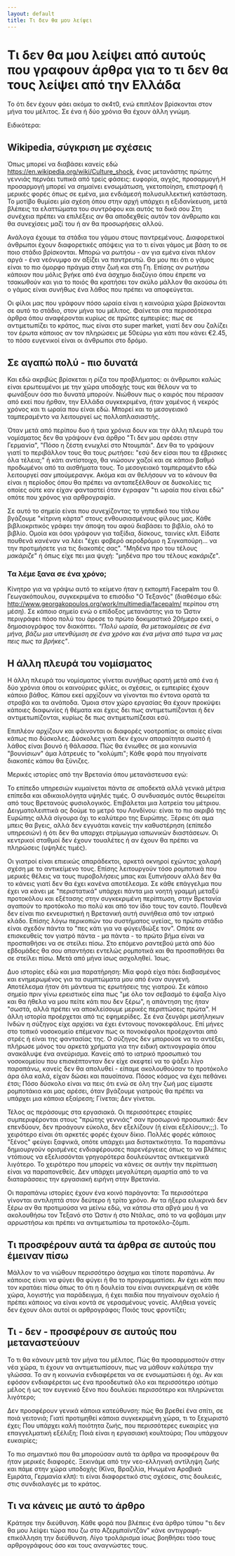```yaml
---
layout: default
title: Τι δεν θα μου λείψει
---
```


# Τι δεν θα μου λείψει από αυτούς που γραφουν άρθρα για το τι δεν θα τους λείψει από την Ελλάδα

Το ότι δεν έχουν φάει ακόμα το σκ4τ0, ενώ επιπλέον βρίσκονται στον μήνα του μέλιτος. Σε ένα ή δύο χρόνια θα έχουν άλλη γνώμη.

Ειδικότερα:

## Wikipedia, σύγκριση με σχέσεις

Όπως μπορεί να διαβάσει κανείς εδώ https://en.wikipedia.org/wiki/Culture_shock, ένας μετανάστης πρώτης γεννιάς περνάει τυπικά από τρείς φάσεις: ευφορία, αγχός, προσαρμογή.Η προσαρμογή μπορεί να σημαίνει ενσωμάτωση, γκετοποίηση, επιστροφή ή μερικές φορές όπως σε εμένα, μια ενδιάμεσή πολυσυλλεκτική κατάσταση. Το μοτίβο θυμίσει μία σχέση όπου στην αρχή υπάρχει η εξιδανίκευση, μετά βλέπεις τα ελαττώματα του συντρόφου και αυτός τα δικά σου  Στη συνέχεια πρέπει να επιλέξεις αν θα αποδεχθείς αυτόν τον άνθρωπο και θα συνεχίσεις μαζί του ή αν θα προσωρήσεις αλλού.

Ανάλογα έχουμε τα στάδια του γάμου στους παντρεμένους. Διαφορετικοί άνθρωποι έχουν διαφορετικές απόψεις για το τι είναι γάμος με βάση το σε ποιο στάδιο βρίσκονται. Μπορώ να ρωτήσω - αν για εμένα είναι πλέον αργά - ένα νεόνυμφο αν αξίζει να παντρευτώ. Θα μου πει ότι ο γάμος είναι το πιο όμορφο πράγμα στην ζωή και στη Γη. Επίσης αν ρωτήσω κάποιον που μόλις βγήκε από ένα άσχημο διαζύγιο όπου έπρεπε να τσακωθούν και για το ποιός θα κρατήσει τον σκύλο μάλλον θα ακούσω ότι ο γάμος είναι συνήθως ένα λάθος που πρέπει να αποφεύγεται.

Οι φίλοι μας που γράφουν πόσο ωραία είναι η καινούρια χώρα βρίσκονται σε αυτό το στάδιο, στον μήνα του μέλιτος. Φαίνεται στα περισσότερα άρθρα όπου αναφέρονται κυρίως σε πρώτες εμπειρίες: πως σε αντιμετωπίζει το κράτος, πως είναι στο super market, γιατί δεν σου ζαλίζει τον έρωτα κάποιος αν τον πληρώσεις με 50εύρω για κάτι που κάνει €2.45, το πόσο ευγενικοί είναι οι άνθρωποι στο δρόμο.

## Σε αγαπώ πολύ - πιο δυνατά

Και εδώ ακριβώς βρίσκεται η ρίζα του προβλήματος: οι άνθρωποι καλώς είναι ερωτευμένοι με την χώρα υποδοχής τους και θέλουν να το φωνάξουν όσο πιο δυνατά μπορούν. Νιώθουν πως ο καιρός που πέρασαν από εκεί που ήρθαν, την Ελλάδα συγκεκριμένα, ήταν χαμένος ή νεκρός χρόνος και τι ωραία που είναι εδώ. Μπορεί και το μεσογειακό ταμπεραμέντο να λειτουργεί ως πολλαπλασιαστής.

Όταν μετά από περίπου δυο ή τρια χρόνια δουν και την άλλη πλευρά του νομίσματος δεν θα γράψουν ένα άρθρο "Τι δεν μου αρέσει στην Γερμανία", "Πόσο η ζέστη ενωχλεί στο Ντουμπάι". Δεν θα το γράψουν γιατί το περιβάλλον τους θα τους ρωτήσει: "εσύ δεν είσαι που τα έβρισκες όλα τέλεια;" ή κάτι αντίστοιχο, θα νιώσουν χαζοί και σε κάποιο βαθμό προδωμένοι από τα αισθήματα τους. Το μεσογειακό ταμπεραμέντο εδώ λειτουργεί σαν μπούμερανγκ. Ακόμα και αν θελήσουν να το κάνουν θα είναι η περίοδος όπου θα πρέπει να ανταπεξέλθουν σε δυσκολίες τις οποίες ούτε καν είχαν φανταστεί όταν έγραφαν "τι ωραία που είναι εδώ" οπότε που χρόνος για αρθρογραφία.

Σε αυτό το σημείο είναι που συνεχίζοντας το γηπεδικό του τίτλου βγάζουμε "κίτρινη κάρτα" στους ενθουσιασμένους φίλους μας. Κάθε βιβλιοκριτικός γράφει την άποψη του αφού διαβάσει το βιβλίο, ολό το βιβλίο. Ομοία και όσοι γράφουν για ταξίδια, δίσκους, ταινίες κλπ. Είδατε πουθενά κανέναν να λέει "έχει φοβερό αεροδρόμιο η Σιγκαπούρη... να την προτιμήσετε για τις διακοπές σας". "Μηδένα προ του τέλους *μακάριζε*" ή όπως είχε πει μια ψυχή: "μηδένα προ του τέλους *κακάριζε*".

### Τα λέμε ξανα σε ένα χρόνο;

Κίνητρο για να γράψω αυτό το κείμενο ήταν η εκπομπή Facepalm του Θ. Γεωγακόπουλου, συγκεκριμένα το επισόδιο "Ο Τεξανός" (διαθέσιμο εδώ: http://www.georgakopoulos.org/work/multimedia/facepalm/ περίπου στη μέση). Σε κάποιο σημείο ενώ ο επίδοξος μετανάστης για το Ώστιν περιγράφει πόσο πολύ του άρεσε το πρώτο δοκιμαστικό 20ήμερο εκεί, ο δημοσιογράφος τον διακόπτει. *"Πολύ ωραία, θα μετακομίσεις σε ένα μήνα, βάζω μια υπενθύμιση σε ένα χρόνο και ένα μήνα από τωρα να μας πεις πως τα βρήκες"*.

## Η άλλη πλευρά του νομίσματος

Η άλλη πλευρά του νομίσματος γίνεται συνήθως ορατή μετά από ένα ή δύο χρόνια όπου οι καινούριες φιλίες, οι σχέσεις, οι εμπειρίες έχουν κάποιο βάθος. Κάπου εκεί αρχίζουν να γίνονται πιο έντονα ορατά τα στραβά και τα ανάποδα. Όμοια στον χώρο εργασίας θα έχουν προκύψει κάποιες διαφωνίες ή θέματα και έχεις δει πως αντιμετωπίζονται ή δεν αντιμετωπίζονται, κυρίως δε πως αντιμετωπίζεσαι εσύ.

Επιπλέον αρχίζουν και φάινονται οι διαφορές νοοτροπίας οι οποίες είναι κάπως πιο δύσκολες. Δύσκολες γιατι δεν έχουν απαραίτητα σωστό ή λάθος είναι βουνό ή θάλασσα. Πώς θα ένιωθες σε μια κοινωνία "βουνίσιων" άμα λάτρευές το "κολύμπι"; Κάθε φορά που πηγαίνατε διακοπές κάπου θα ξύνιζες.

Μερικές ιστορίες από την Βρετανία όπου μετανάστευσα εγώ:

Το επίπεδο υπηρεσιών κυμαίνεται πάντα σε αποδεκτά αλλά γενικά μέτρια επίπεδα και αδικαιολόγητα υψηλές τιμές. Ο συνδυασμός αυτός θεωρείται από τους Βρετανούς φυσιολογικός. Επιβάλεται μια λατρεία του μέτριου. Δειγματολειπτικά ας δούμε το μετρό του Λονδίνου: είναι το πιο ακριβό της Ευρώπης αλλά σίγουρα όχι το καλύτερο της Ευρώπης. Ξέρεις ότι αμα μπεις θα βγεις, αλλά δεν εγγυάται κανείς την καθυστέρηση (επίπεδο υπηρεσιών) ή ότι δεν θα υπαρχει στρίμωγμα ιαπωνικών διαστάσεων. Οι κεντρικοί σταθμοί δεν έχουν τουαλέτες ή αν έχουν θα πρέπει να πληρώσεις (υψηλές τιμές).

Οι γιατροί είναι επιεικώς απαράδεκτοι, αρκετά οκνηροί εχώντας χαλαρή σχέση με το αντικείμενο τους. Επίσης λειτουργούν τόσο ρομποτικά που μερικές θέλεις να τους πυροβολήσεις μπας και ξυπνήσουν αλλά δεν θα το κάνεις γιατί δεν θα έχει κανένα αποτέλεσμα. Σε κάθε επάγγελμα που έχει να κάνει με "περιστατικά" υπάρχει πάντα μια νοητή γραμμή μεταξύ προτοκόλου και εξέτασης στην συγκεκριμένη περίπτωση, στην Βρετανία αγαπούν το προτόκολο πιο πολύ και από τον ίδιο τους τον εαυτό. Πουθενά δεν είναι πιο εκνευριστική η Βρετανική αυτή συνήθεια από τον ιατρικό κλάδο. Επίσης λόγω περικοπών του συστήματος υγείας, το πρώτο στάδιο είναι σχεδόν πάντα το "πες κάτι για να φύγει/διώξε τον". Οπότε αν επισκευθείς τον γιατρό πάντα - μα πάντα - το πρώτο βήμα είναι να προσπαθήσει να σε στείλει πίσω. Στο επόμενο ραντεβού μετά από δύο εβδομάδες θα σου απαντήσει εντελώς ρομποτικά και θα προσπαθήσει θα σε στείλει πίσω. Μετά από μήνα ίσως ασχοληθεί. Ίσως.

Δυο ιστορίες εδώ και μια παρατήρηση: Μία φορά είχα πάει διαβασμένος και ενημερωμένος για τα συμπτώματα μου από έναν συγγενή. Αποτέλεσμα ήταν ότι μάντευα τις ερωτήσεις της γιατρού. Σε κάποιο σημείο πριν γίνω ερειστικός είπα πως "με όλο τον σεβασμό το έψαξα λίγο και θα ήθελα να μου πείτε κάτι που δεν ξέρω", η απάντηση της ήταν "σωστά, αλλά πρέπει να αποκλείσουμε μερικές περιπτώσεις πρώτα". Η άλλη ιστορία προέρχεται από τις εφημερίδες. Σε ένα ζευγάρι μεσήληκων Ινδών η σύζηγος είχε αρχίσει να έχει έντονους πονοκεφάλους. Επί μήνες στο τοπικό νοσοκομείο επέμεναν πως οι πονοκέφαλοι προέρχονται από στρές ή είναι της φαντασίας της. Ο σύζηγος δεν μπορούσε να το αντέξει, πλήρωσε μόνος του αρκετά χρήματα για την ειδική ακτινογραφία όπου ανακάλυψε ένα ανεύρισμα. Κανείς από το ιατρικό προσωπικό του νοσοκομείου που επισκέπτονταν δεν είχε σκεφτεί να το ψάξει λίγο παραπάνω, κανείς δεν θα απολυθεί - είπαμε ακολουθούσαν το προτόκολο άρα όλα καλά, είχαν δώσει και παυσίπονα. Πόσος κόσμος να έχει πεθάνει έτσι; Πόσο δύσκολο είναι να πεις ότι ενώ σε όλη την ζωή μας είμαστε ρομποτάκια και μας αρέσει, όταν βγάζουμε γιατρούς θα πρέπει να υπάρχει μια κάποια εξαίρεση; Γίνεται; Δεν γίνεται.

Τέλος ας περάσουμς στα εργασιακά. Οι περισσότερες εταιρίες συμπεριφέρονται στους "πρώτης γεννιάς" σαν προσωρινό προσωπικό: δεν επενδύουν, δεν προάγουν εύκολα, δεν εξελίζουν (ή είναι εξελίσουν;;;). Το χειρότερο είναι ότι αρκετές φορές έχουν δίκιο. Πολλές φορές κάποιος "ξένος" φεύγει ξαφνικά, οπότε υπάρχει μια διστακτικότητα. Τα παραπάνω δημιουργούν ορισμένες ενδιαφέρουσες παρενέργειες όπως το να βλέπεις ντόπιους να εξελισσόνται γρηγορότερα δουλεύωντας αντικειμενικά λιγότερο. Το χειρότερο που μπορείς να κάνεις σε αυτήν την περίπτωση είναι να παραπονεθείς. Δεν υπάρχει μεγαλύτερη αμαρτία από το να διαταράσσεις την εργασιακή ειρήνη στην Βρετανία.

Οι παραπάνω ιστορίες έχουν ένα κοινό παράγοντα: Τα περισσότερα γίνονται αντιληπτά στον δεύτερο ή τρίτο χρόνο. Αν τα ήξερα ειλικρινά δεν ξέρω αν θα προτιμούσα να μείνω εδώ, να κάτσω στα αβγά μου ή να ακολουθήσω τον Τεξανό στο Ώστιν ή στο Ντάλας, από το να φοβάμαι μην αρρωστήσω και πρέπει να αντιμετωπίσω τα προτοκόλο-ζόμπι.

## Τι προσφέρουν αυτά τα άρθρα σε αυτούς που έμειναν πίσω

Μάλλον το να νιώθουν περισσότερο άσχημα και τίποτε παραπάνω. Αν κάποιος είναι να φύγει θα φύγει ή θα το προγραμματίσει. Αν έχει κάτι που τον κρατάει πίσω όπως το ότι η δουλεία του είναι συγκεκριμένη σε κάθε χώρα, λογιστής για παράδειγμα, ή έχει παιδία που πηγαίνουν σχολείο ή πρέπει κάποιος να είναι κοντά σε γερασμένους γονείς. Αλήθεια γονείς δεν έχουν όλοι αυτοί οι αρθρογράφοι; Ποιός τους φροντίζει;

## Τι - δεν - προσφέρουν σε αυτούς που μεταναστεύουν

Το τι θα κάνουν μετά τον μήνα του μέλιτος. Πώς θα προσαρμοστούν στην νέα χώρα, τι έχουν να αντιμετωπίσουν, πως να μάθουν καλύτερα την γλώσσα. Το αν η κοινωνία ενδιαφέρεται να σε ενσωματώσει ή όχι. Αν και εφόσον ενδιαφέρεται ως ένα προοδευτικά όλο και περισσότερο ισότιμο μέλος ή ως τον ευγενικό ξένο που δουλεύει περισσότερο και πληρώνεται λιγότερο;

Δεν προσφέρουν γενικά κάποια κατεύθυνση: πώς θα βρεθεί ένα σπίτι, σε ποιά γειτονιά; Γιατί προτιμηθεί κάποια συγκεκριμένη χώρα, τι το ξεχωριστό έχει; Που υπάρχει καλή ποιότητα ζωής, που περισσότερες ευκαιρίες για επαγγελματική εξέλιξη; Ποιά είναι η εργασιακή κουλτούρα; Που υπάρχουν ευκαιρίες;

Το πιο σημαντικό που θα μπορούσαν αυτά τα άρθρα να προσφέρουν θα ήταν μερικές διαφορές. Ξεκινάμε από την νεο-ελληνική αντίληψη ζωής και πάμε στην χώρα υποδοχής (Κίνα, Βραζιλία, Ηνωμένα Αραβικά Εμιράτα, Γερμανία κλπ): τι είναι διαφορετικό στις σχέσεις, στις δουλειές, στις συνδιαλαγές με το κράτος.

## Τι να κάνεις με αυτό το άρθρο

Κράτησε την διεύθυνση. Κάθε φορά που βλέπεις ένα άρθρο τύπου "τι δεν θα μου λείψει τώρα που ζω στο Αζερμπαϊντζάν" κάνε αντιγραφή-επικόλληση την διεύθυνση. Λίγο τρολάρισμα ίσως βοηθήσει τόσο τους αρθρογράφους όσο και τους αναγνώστες τους.

